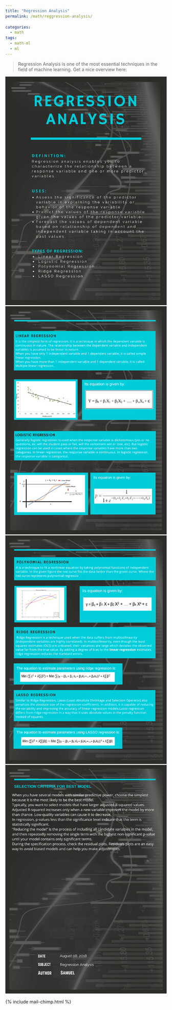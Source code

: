 ```yaml
---
title: "Regression Analysis"
permalink: /math/reggression-analysis/

categories:
  - math
tags:
  - math-ml
  - ml
---
```


> Regression Analysis is one of the most essential techniques in the field of machine learning. Get a nice overview here:

<img src="/assets/images/math/regression-analysis/Regression-1.png" alt="regression info graphic"/>
<img src="/assets/images/math/regression-analysis/Regression-2.png" alt="regression info graphic"/>
<img src="/assets/images/math/regression-analysis/Regression-3.png" alt="regression info graphic"/>
<img src="/assets/images/math/regression-analysis/Regression-4.png" alt="regression info graphic"/>

{% include mail-chimp.html %}